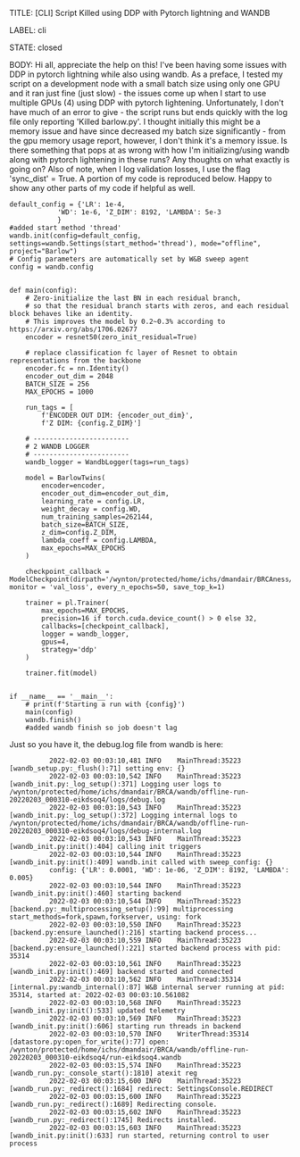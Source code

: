 TITLE:
[CLI] Script Killed using DDP with Pytorch lightning and WANDB

LABEL:
cli

STATE:
closed

BODY:
Hi all, appreciate the help on this! I've been having some issues with DDP in pytorch lightning while also using wandb. As a preface, I tested my script on a development node with a small batch size using only one GPU and it ran just fine (just slow) - the issues come up when I start to use multiple GPUs (4) using DDP with pytorch lightening. Unfortunately, I don't have much of an error to give - the script runs but ends quickly with the log file only reporting 'Killed barlow.py'. I thought initially this might be a memory issue and have since decreased my batch size significantly - from the gpu memory usage report, however, I don't think it's a memory issue. Is there something that pops at as wrong with how I'm initializing/using wandb along with pytorch lightening in these runs? Any thoughts on what exactly is going on? Also of note, when I log validation losses, I use the flag 'sync_dist' = True. A portion of my code is reproduced below. Happy to show any other parts of my code if helpful as well.

    default_config = {'LR': 1e-4,
                'WD': 1e-6, 'Z_DIM': 8192, 'LAMBDA': 5e-3
                }
    #added start method 'thread'
    wandb.init(config=default_config, settings=wandb.Settings(start_method='thread'), mode="offline", project="Barlow")
    # Config parameters are automatically set by W&B sweep agent
    config = wandb.config
    
    
    def main(config):
        # Zero-initialize the last BN in each residual branch,
        # so that the residual branch starts with zeros, and each residual block behaves like an identity.
        # This improves the model by 0.2~0.3% according to https://arxiv.org/abs/1706.02677
        encoder = resnet50(zero_init_residual=True)
    
        # replace classification fc layer of Resnet to obtain representations from the backbone
        encoder.fc = nn.Identity()
        encoder_out_dim = 2048
        BATCH_SIZE = 256
        MAX_EPOCHS = 1000
    
        run_tags = [
            f'ENCODER OUT DIM: {encoder_out_dim}',
            f'Z DIM: {config.Z_DIM}']
    
        # ------------------------
        # 2 WANDB LOGGER
        # ------------------------
        wandb_logger = WandbLogger(tags=run_tags)
    
        model = BarlowTwins(
            encoder=encoder,
            encoder_out_dim=encoder_out_dim,
            learning_rate = config.LR,
            weight_decay = config.WD,
            num_training_samples=262144,
            batch_size=BATCH_SIZE,
            z_dim=config.Z_DIM,
            lambda_coeff = config.LAMBDA,
            max_epochs=MAX_EPOCHS
        )
    
        checkpoint_callback = ModelCheckpoint(dirpath='/wynton/protected/home/ichs/dmandair/BRCAness/datasets/train/pcam/', monitor = 'val_loss', every_n_epochs=50, save_top_k=1)
    
        trainer = pl.Trainer(
            max_epochs=MAX_EPOCHS,
            precision=16 if torch.cuda.device_count() > 0 else 32,
            callbacks=[checkpoint_callback],
            logger = wandb_logger,
            gpus=4,
            strategy='ddp'
        )
    
        trainer.fit(model)
    
    
    if __name__ == '__main__':
        # print(f'Starting a run with {config}')
        main(config)
        wandb.finish()
        #added wandb finish so job doesn't lag

Just so you have it, the debug.log file from wandb is here:

              2022-02-03 00:03:10,481 INFO    MainThread:35223 [wandb_setup.py:_flush():71] setting env: {}
              2022-02-03 00:03:10,542 INFO    MainThread:35223 [wandb_init.py:_log_setup():371] Logging user logs to /wynton/protected/home/ichs/dmandair/BRCA/wandb/offline-run-20220203_000310-eikdsoq4/logs/debug.log
              2022-02-03 00:03:10,543 INFO    MainThread:35223 [wandb_init.py:_log_setup():372] Logging internal logs to /wynton/protected/home/ichs/dmandair/BRCA/wandb/offline-run-20220203_000310-eikdsoq4/logs/debug-internal.log
              2022-02-03 00:03:10,543 INFO    MainThread:35223 [wandb_init.py:init():404] calling init triggers
              2022-02-03 00:03:10,544 INFO    MainThread:35223 [wandb_init.py:init():409] wandb.init called with sweep_config: {}
              config: {'LR': 0.0001, 'WD': 1e-06, 'Z_DIM': 8192, 'LAMBDA': 0.005}
              2022-02-03 00:03:10,544 INFO    MainThread:35223 [wandb_init.py:init():460] starting backend
              2022-02-03 00:03:10,544 INFO    MainThread:35223 [backend.py:_multiprocessing_setup():99] multiprocessing start_methods=fork,spawn,forkserver, using: fork
              2022-02-03 00:03:10,550 INFO    MainThread:35223 [backend.py:ensure_launched():216] starting backend process...
              2022-02-03 00:03:10,559 INFO    MainThread:35223 [backend.py:ensure_launched():221] started backend process with pid: 35314
              2022-02-03 00:03:10,561 INFO    MainThread:35223 [wandb_init.py:init():469] backend started and connected
              2022-02-03 00:03:10,562 INFO    MainThread:35314 [internal.py:wandb_internal():87] W&B internal server running at pid: 35314, started at: 2022-02-03 00:03:10.561082
              2022-02-03 00:03:10,568 INFO    MainThread:35223 [wandb_init.py:init():533] updated telemetry
              2022-02-03 00:03:10,569 INFO    MainThread:35223 [wandb_init.py:init():606] starting run threads in backend
              2022-02-03 00:03:10,570 INFO    WriterThread:35314 [datastore.py:open_for_write():77] open: /wynton/protected/home/ichs/dmandair/BRCA/wandb/offline-run-20220203_000310-eikdsoq4/run-eikdsoq4.wandb
              2022-02-03 00:03:15,574 INFO    MainThread:35223 [wandb_run.py:_console_start():1810] atexit reg
              2022-02-03 00:03:15,600 INFO    MainThread:35223 [wandb_run.py:_redirect():1684] redirect: SettingsConsole.REDIRECT
              2022-02-03 00:03:15,600 INFO    MainThread:35223 [wandb_run.py:_redirect():1689] Redirecting console.
              2022-02-03 00:03:15,602 INFO    MainThread:35223 [wandb_run.py:_redirect():1745] Redirects installed.
              2022-02-03 00:03:15,603 INFO    MainThread:35223 [wandb_init.py:init():633] run started, returning control to user process



